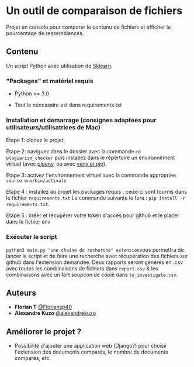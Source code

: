 # Un outil de comparaison de fichiers

Projet en console pour comparer le contenu de fichiers et afficher le pourcentage de ressemblances.

## Contenu

Un script Python avec utilisation de [Sklearn](https://scikit-learn.org/stable/).

### "Packages" et matériel requis

- Python >= 3.0

- Tout le nécessaire est dans requirements.txt

### Installation et démarrage (consignes adaptées pour utilisateurs/utilisatrices de Mac)

Etape 1: clonez le projet.

Etape 2: naviguez dans le dossier avec la commande ``cd plagiarism_checker`` puis installez dans le répertoire un environnement virtuel (avec [pipenv](https://docs.python-guide.org/dev/virtualenvs/), ou avec [venv et pip](https://docs.python.org/fr/3/library/venv.html)).

Etape 3: activez l'environnement virtuel avec la commande appropriée ``source env/bin/activate``

Etape 4 : installez au projet les packages requis ; ceux-ci sont fournis dans le fichier ``requirements.txt`` La commande suivante le fera : ``pip install -r requirements.txt``.

Etape 5 : créer et récupérer votre token d'accès pour github et le placer dans le fichier env

### Exécuter le script
``python3 main.py "une chaine de recherche" extension``vous permettra de lancer le script et de faire une recherche avec récupération des fichiers sur github dans l'extension demandée. Deux rapports seront générés en .csv avec toutes les combinaisons de fichiers dans ``report.csv`` & les combinaisons avec un fort soupçon de copie dans ``to_investigate.csv``.  




## Auteurs
* **Florian T** [@Floriansp40](https://github.com/Floriansp40)
* **Alexandre Kuzo**  [@alexandrekuzo](https://github.com/AlexandreKuzo)



## Améliorer le projet ? 
- Possibilité d'ajouter une application web (Django?) pour choisir l'extension des documents comparés, le nombre de documents comparés, etc.